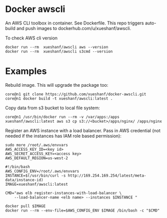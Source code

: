 Docker awscli
=============

An AWS CLI toolbox in container. See Dockerfile.
This repo triggers auto-build and push images to dockerhub.com/u/xueshanf/awscli.

To check AWS cli version

```
docker run --rm  xueshanf/awscli aws --version
docker run --rm  xueshanf/awscli s3cmd --version 
```

Examples
========

Rebuild image. This will upgrade the package too:

```
core@n1 git clone https://github.com/xueshanf/docker-awscli.git
core@n1 docker build -t xueshanf/awscli:latest .
```

Copy data from s3 bucket to local file system:

```
core@n1 /usr/bin/docker run --rm -v /var/apps:/apps xueshanf/awscli:latest aws s3 cp s3://<bucket>/apps/nginx/ /apps/nginx
```

Register an AWS instance with a load balancer.
Pass in AWS credential (not needed if the instances has IAM role based permission):

```
sudo more /root/.aws/envvars
AWS_ACCESS_KEY_ID=<key id>
AWS_SECRET_ACCESS_KEY=<access key>
AWS_DEFAULT_REGION=us-west-2
```

```
#!/bin/bash
AWS_CONFIG_ENV=/root/.aws/envvars
INSTANCE=$(/usr/bin/curl -s http://169.254.169.254/latest/meta-data/instance-id)
IMAGE=xueshanf/awscli:latest

CMD="aws elb register-instances-with-load-balancer \
    --load-balancer-name <elb name> --instances $INSTANCE "

docker pull $IMAGE
docker run --rm --env-file=$AWS_CONFIG_ENV $IMAGE /bin/bash -c "$CMD"
```

